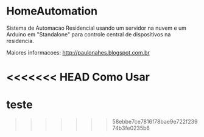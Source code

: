 HomeAutomation
==============

Sistema de Automacao Residencial usando um servidor na nuvem e um Arduino em "Standalone" para controle central de dispositivos na residencia.

Maiores informacoes:
http://paulonahes.blogspot.com.br

<<<<<<< HEAD
Como Usar
==============

teste
=======

>>>>>>> 58ebbe7ce7816f78bae9e722f23974b3fe0235b6
